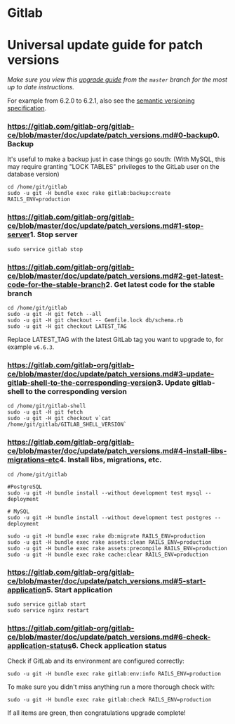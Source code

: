 # Gitlab

# Universal update guide for patch versions

_Make sure you view this [upgrade guide](https://gitlab.com/gitlab-org/gitlab-ce/blob/master/doc/update/patch_versions.md) from the `master` branch for the most up to date instructions._

For example from 6.2.0 to 6.2.1, also see the [semantic versioning specification](http://semver.org/).

### <https://gitlab.com/gitlab-org/gitlab-ce/blob/master/doc/update/patch_versions.md#0-backup>0\. Backup

It's useful to make a backup just in case things go south: (With MySQL, this may require granting "LOCK TABLES" privileges to the GitLab user on the database version)

    cd /home/git/gitlab
    sudo -u git -H bundle exec rake gitlab:backup:create RAILS_ENV=production

### <https://gitlab.com/gitlab-org/gitlab-ce/blob/master/doc/update/patch_versions.md#1-stop-server>1\. Stop server

    sudo service gitlab stop

### <https://gitlab.com/gitlab-org/gitlab-ce/blob/master/doc/update/patch_versions.md#2-get-latest-code-for-the-stable-branch>2\. Get latest code for the stable branch

    cd /home/git/gitlab
    sudo -u git -H git fetch --all
    sudo -u git -H git checkout -- Gemfile.lock db/schema.rb
    sudo -u git -H git checkout LATEST_TAG

Replace LATEST\_TAG with the latest GitLab tag you want to upgrade to, for example `v6.6.3`.

### <https://gitlab.com/gitlab-org/gitlab-ce/blob/master/doc/update/patch_versions.md#3-update-gitlab-shell-to-the-corresponding-version>3\. Update gitlab-shell to the corresponding version

    cd /home/git/gitlab-shell
    sudo -u git -H git fetch
    sudo -u git -H git checkout v`cat /home/git/gitlab/GITLAB_SHELL_VERSION`

### <https://gitlab.com/gitlab-org/gitlab-ce/blob/master/doc/update/patch_versions.md#4-install-libs-migrations-etc>4\. Install libs, migrations, etc.

    cd /home/git/gitlab
    
    #PostgreSQL
    sudo -u git -H bundle install --without development test mysql --deployment
    
    # MySQL
    sudo -u git -H bundle install --without development test postgres --deployment
    
    sudo -u git -H bundle exec rake db:migrate RAILS_ENV=production
    sudo -u git -H bundle exec rake assets:clean RAILS_ENV=production
    sudo -u git -H bundle exec rake assets:precompile RAILS_ENV=production
    sudo -u git -H bundle exec rake cache:clear RAILS_ENV=production

### <https://gitlab.com/gitlab-org/gitlab-ce/blob/master/doc/update/patch_versions.md#5-start-application>5\. Start application

    sudo service gitlab start
    sudo service nginx restart

### <https://gitlab.com/gitlab-org/gitlab-ce/blob/master/doc/update/patch_versions.md#6-check-application-status>6\. Check application status

Check if GitLab and its environment are configured correctly:

    sudo -u git -H bundle exec rake gitlab:env:info RAILS_ENV=production

To make sure you didn't miss anything run a more thorough check with:

    sudo -u git -H bundle exec rake gitlab:check RAILS_ENV=production

If all items are green, then congratulations upgrade complete!
